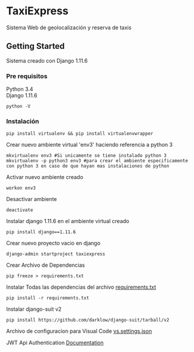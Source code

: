 # TaxiExpress

Sistema Web de geolocalización y reserva de taxis

## Getting Started

Sistema creado con Django 1.11.6

### Pre requisitos

Python 3.4   
Django 1.11.6

```
python -V
```

### Instalación

```
pip install virtualenv && pip install virtualenvwrapper
```

Crear nuevo ambiente virtual 'env3' haciendo referencia a python 3  
```
mkvirtualenv env3 #Si unicamente se tiene instalado python 3 
mkvirtualenv -p python3 env3 #para crear el ambiente especificamente con python 3 en caso de que hayan mas instalaciones de python
```

Activar nuevo ambiente creado
```
workon env3
```

Desactivar ambiente
```
deactivate
```

Instalar django 1.11.6 en el ambiente virtual creado
```
pip install django==1.11.6
```

Crear nuevo proyecto vacio en django
```
django-admin startproject taxiexpress
```

Crear Archivo de Dependencias
```
pip freeze > requirements.txt
```

Instalar Todas las dependencias del archivo [requirements.txt](requirements.txt)
```
pip install -r requirements.txt
```

Instalar django-suit v2
```
pip install https://github.com/darklow/django-suit/tarball/v2
```

Archivo de configuracion para Visual Code
[vs.settings.json](vs.settings.json)

JWT Api Authentication
[Documentation](https://github.com/davesque/django-rest-framework-simplejwt)
